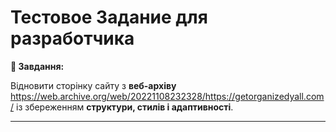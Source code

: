 # Тестовое Задание для разработчика

**📝 Завдання:**

Відновити сторінку сайту з **веб-архіву** https://web.archive.org/web/20221108232328/https://getorganizedyall.com/ із збереженням **структури, стилів і адаптивності**.

---
